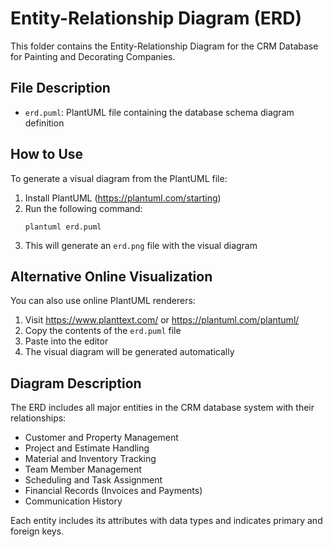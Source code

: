 # Entity-Relationship Diagram (ERD)

This folder contains the Entity-Relationship Diagram for the CRM Database for Painting and Decorating Companies.

## File Description

- `erd.puml`: PlantUML file containing the database schema diagram definition

## How to Use

To generate a visual diagram from the PlantUML file:

1. Install PlantUML (https://plantuml.com/starting)
2. Run the following command:
   ```
   plantuml erd.puml
   ```
3. This will generate an `erd.png` file with the visual diagram

## Alternative Online Visualization

You can also use online PlantUML renderers:

1. Visit https://www.planttext.com/ or https://plantuml.com/plantuml/
2. Copy the contents of the `erd.puml` file
3. Paste into the editor
4. The visual diagram will be generated automatically

## Diagram Description

The ERD includes all major entities in the CRM database system with their relationships:

- Customer and Property Management
- Project and Estimate Handling
- Material and Inventory Tracking
- Team Member Management
- Scheduling and Task Assignment
- Financial Records (Invoices and Payments)
- Communication History

Each entity includes its attributes with data types and indicates primary and foreign keys.
